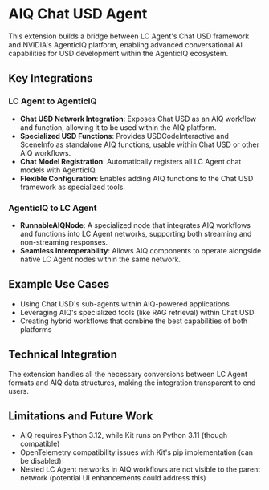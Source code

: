 # AIQ Chat USD Agent

This extension builds a bridge between LC Agent's Chat USD framework and NVIDIA's AgenticIQ platform, enabling advanced conversational AI capabilities for USD development within the AgenticIQ ecosystem.

## Key Integrations

### LC Agent to AgenticIQ
- **Chat USD Network Integration**: Exposes Chat USD as an AIQ workflow and function, allowing it to be used within the AIQ platform.
- **Specialized USD Functions**: Provides USDCodeInteractive and SceneInfo as standalone AIQ functions, usable within Chat USD or other AIQ workflows.
- **Chat Model Registration**: Automatically registers all LC Agent chat models with AgenticIQ.
- **Flexible Configuration**: Enables adding AIQ functions to the Chat USD framework as specialized tools.

### AgenticIQ to LC Agent
- **RunnableAIQNode**: A specialized node that integrates AIQ workflows and functions into LC Agent networks, supporting both streaming and non-streaming responses.
- **Seamless Interoperability**: Allows AIQ components to operate alongside native LC Agent nodes within the same network.

## Example Use Cases
- Using Chat USD's sub-agents within AIQ-powered applications
- Leveraging AIQ's specialized tools (like RAG retrieval) within Chat USD
- Creating hybrid workflows that combine the best capabilities of both platforms

## Technical Integration
The extension handles all the necessary conversions between LC Agent formats and AIQ data structures, making the integration transparent to end users.

## Limitations and Future Work
- AIQ requires Python 3.12, while Kit runs on Python 3.11 (though compatible)
- OpenTelemetry compatibility issues with Kit's pip implementation (can be disabled)
- Nested LC Agent networks in AIQ workflows are not visible to the parent network (potential UI enhancements could address this)
